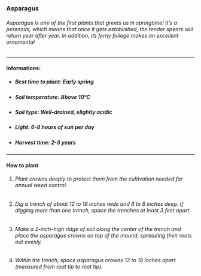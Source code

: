 ### Asparagus

###### Asparagus is one of the first plants that greets us in springtime! It’s a perennial, which means that once it gets established, the tender spears will return year after year. In addition, its ferny foliage makes an excellent ornamental

---

#### Informations:

- ##### Best time to plant: Early spring
- ##### Soil temperature: Above 10°C
- ##### Soil type: Well-drained, slightly acidic
- ##### Light: 6-8 hours of sun per day
- ##### Harvest time: 2-3 years

---

#### How to plant

1. ###### Plant crowns deeply to protect them from the cultivation needed for annual weed control.
2. ###### Dig a trench of about 12 to 18 inches wide and 6 to 8 inches deep. If digging more than one trench, space the trenches at least 3 feet apart.
3. ###### Make a 2-inch-high ridge of soil along the center of the trench and place the asparagus crowns on top of the mound, spreading their roots out evenly.
4. ###### Within the trench, space asparagus crowns 12 to 18 inches apart (measured from root tip to root tip).